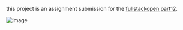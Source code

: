 this project is an assignment submission for the [fullstackopen part12](https://fullstackopen.com/en/part12).

![image](https://github.com/Pulkitxm/part12-containers-applications/assets/65671483/2aca5902-cd8f-441a-a25d-c2f006d517a9)
